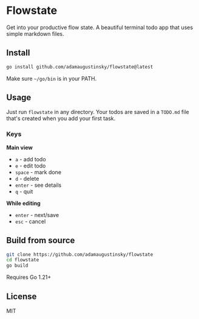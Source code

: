 # Flowstate

Get into your productive flow state. A beautiful terminal todo app that uses simple markdown files.

## Install

```bash
go install github.com/adamaugustinsky/flowstate@latest
```

Make sure `~/go/bin` is in your PATH.

## Usage

Just run `flowstate` in any directory. Your todos are saved in a `TODO.md` file that's created when you add your first task.

### Keys

**Main view**
- `a` - add todo
- `e` - edit todo  
- `space` - mark done
- `d` - delete
- `enter` - see details
- `q` - quit

**While editing**
- `enter` - next/save
- `esc` - cancel

## Build from source

```bash
git clone https://github.com/adamaugustinsky/flowstate
cd flowstate
go build
```

Requires Go 1.21+

## License

MIT
